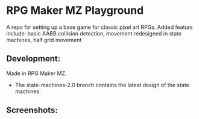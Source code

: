 # RPG Maker MZ Playground
A repo for setting up a base game for classic pixel art RPGs.
Added featurs include: basic AABB collision detection, movement redesigned in state machines, half grid movement

## Development:
Made in RPG Maker MZ.

* The state-machines-2.0 branch contains the latest design of the state machines.

## Screenshots:


